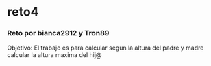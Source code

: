 # reto4

### Reto por bianca2912 y Tron89

Objetivo: El trabajo es para calcular segun la altura del padre y madre calcular la altura maxima del hij@

